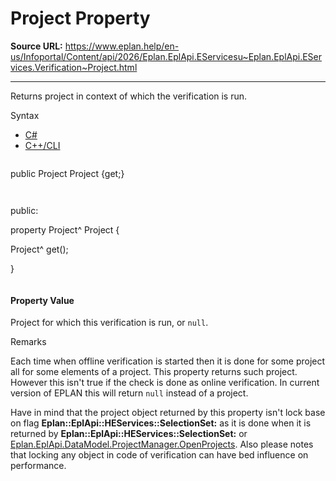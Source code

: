 # Project Property

**Source URL:** https://www.eplan.help/en-us/Infoportal/Content/api/2026/Eplan.EplApi.EServicesu~Eplan.EplApi.EServices.Verification~Project.html

---

Returns project in context of which the verification is run.

Syntax

- [C#](#i-syntax-CS)
- [C++/CLI](#i-syntax-CPP2005)

```
```
public Project Project {get;}
```
```

```
```
public:

property Project^ Project {

   Project^ get();

}
```
```

#### Property Value

Project for which this verification is run, or `null`.

Remarks

Each time when offline verification is started then it is done for some project all for some elements of a project. This property returns such project. However this isn't true if the check is done as online verification. In current version of EPLAN this will return `null` instead of a project.

Have in mind that the project object returned by this property isn't lock base on flag **Eplan::EplApi::HEServices::SelectionSet:** as it is done when it is returned by **Eplan::EplApi::HEServices::SelectionSet:** or [Eplan.EplApi.DataModel.ProjectManager.OpenProjects](Eplan.EplApi.DataModelu~Eplan.EplApi.DataModel.ProjectManager~OpenProjects.html). Also please notes that locking any object in code of verification can have bed influence on performance.
